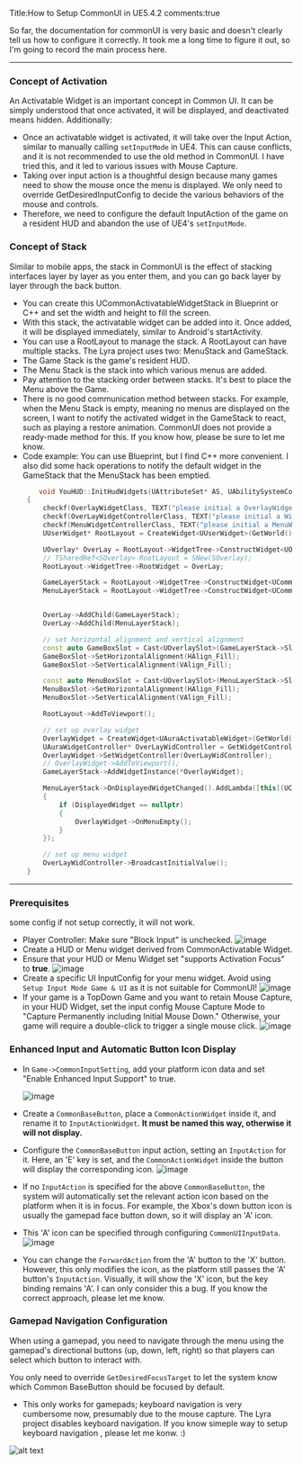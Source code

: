 Title:How to Setup CommonUI in UE5.4.2
comments:true

So far, the documentation for commonUI is very basic and doesn't clearly tell us how to configure it correctly. It took me a long time to figure it out, so I'm going to record the main process here.

---

### Concept of Activation
An Activatable Widget is an important concept in Common UI. It can be simply understood that once activated, it will be displayed, and deactivated means hidden. Additionally:

  - Once an activatable widget is activated, it will take over the Input Action, similar to manually calling `setInputMode` in UE4. This can cause conflicts, and it is not recommended to use the old method in CommonUI. I have tried this, and it led to various issues with Mouse Capture.
  - Taking over input action is a thoughtful design because many games need to show the mouse once the menu is displayed. We only need to override GetDesiredInputConfig to decide the various behaviors of the mouse and controls.
  - Therefore, we need to configure the default InputAction of the game on a resident HUD and abandon the use of UE4's `setInputMode`.

### Concept of Stack
Similar to mobile apps, the stack in CommonUI is the effect of stacking interfaces layer by layer as you enter them, and you can go back layer by layer through the back button.

 - You can create this UCommonActivatableWidgetStack in Blueprint or C++ and set the width and height to fill the screen.
 - With this stack, the activatable widget can be added into it. Once added, it will be displayed immediately, similar to Android's startActivity.
 - You can use a RootLayout to manage the stack. A RootLayout can have multiple stacks. The Lyra project uses two: MenuStack and GameStack.
 - The Game Stack is the game's resident HUD.
 - The Menu Stack is the stack into which various menus are added.
 - Pay attention to the stacking order between stacks. It's best to place the Menu above the Game.
 - There is no good communication method between stacks. For example, when the Menu Stack is empty, meaning no menus are displayed on the screen, I want to notify the activated widget in the GameStack to react, such as playing a restore animation. CommonUI does not provide a ready-made method for this. If you know how, please be sure to let me know.
 - Code example: You can use Blueprint, but I find C++ more convenient. I also did some hack operations to notify the default widget in the GameStack that the MenuStack has been emptied.
   ``` cpp title="YouHUD.cpp"
       void YouHUD::InitHudWidgets(UAttributeSet* AS, UAbilitySystemComponent* ASC, APlayerState* PS, APlayerController* PC)
    {
        checkf(OverlayWidgetClass, TEXT("please initial a OverlayWidgetClass"));
        checkf(OverLayWidgetControllerClass, TEXT("please initial a WidgetControllerClass"));
        checkf(MenuWidgetControllerClass, TEXT("please initial a MenuWidgetControllerClass"));
        UUserWidget* RootLayout = CreateWidget<UUserWidget>(GetWorld(), UCommonUserWidget::StaticClass());

        UOverlay* OverLay = RootLayout->WidgetTree->ConstructWidget<UOverlay>(UOverlay::StaticClass(), TEXT("Overlay"));
        // TSharedRef<SOverlay> RootLayout = SNew(SOverlay);
        RootLayout->WidgetTree->RootWidget = OverLay;

        GameLayerStack = RootLayout->WidgetTree->ConstructWidget<UCommonActivatableWidgetStack>(UCommonActivatableWidgetStack::StaticClass(), TEXT("GameLayerStack"));
        MenuLayerStack = RootLayout->WidgetTree->ConstructWidget<UCommonActivatableWidgetStack>(UCommonActivatableWidgetStack::StaticClass(), TEXT("MenuLayerStack"));


        OverLay->AddChild(GameLayerStack);
        OverLay->AddChild(MenuLayerStack);

        // set horizontal alignment and vertical alignment
        const auto GameBoxSlot = Cast<UOverlaySlot>(GameLayerStack->Slot);
        GameBoxSlot->SetHorizontalAlignment(HAlign_Fill);
        GameBoxSlot->SetVerticalAlignment(VAlign_Fill);

        const auto MenuBoxSlot = Cast<UOverlaySlot>(MenuLayerStack->Slot);
        MenuBoxSlot->SetHorizontalAlignment(HAlign_Fill);
        MenuBoxSlot->SetVerticalAlignment(VAlign_Fill);

        RootLayout->AddToViewport();

        // set up overlay widget
        OverlayWidget = CreateWidget<UAuraActivatableWidget>(GetWorld(), OverlayWidgetClass);
        UAuraWidgetController* OverLayWidController = GetWidgetController<UAuraOverlayWidgetController>(FAuraWidgetControllerParma(AS, ASC, PS, PC));
        OverlayWidget->SetWidgetController(OverLayWidController);
        // OverlayWidget->AddToViewport();
        GameLayerStack->AddWidgetInstance(*OverlayWidget);

        MenuLayerStack->OnDisplayedWidgetChanged().AddLambda([this](UCommonActivatableWidget* DisplayedWidget)
        {
            if (DisplayedWidget == nullptr)
            {
                OverlayWidget->OnMenuEmpty();
            }
        });

        // set up menu widget
        OverLayWidController->BroadcastInitialValue();
    }
   ```
---

### Prerequisites
some config if not setup correctly, it will not work.

- Player Controller: Make sure "Block Input" is unchecked.
![image](<../../assets/images/How to setup CommonUI in UE5.4.2_image.png>)
- Create a HUD or Menu widget derived from CommonActivatable Widget.
- Ensure that your HUD or Menu Widget set "supports Activation Focus" to **true**.
  ![image](<../../assets/images/How to setup CommonUI in UE5.4.2_image-1.png>)
- Create a specific UI InputConfig for your menu widget. Avoid using `Setup Input Mode Game & UI` as it is not suitable for CommonUI!
  ![image](<../../assets/images/How to setup CommonUI in UE5.4.2_image-2.png>)
- If your game is a TopDown Game and you want to retain Mouse Capture, in your HUD Widget, set the input config Mouse Capture Mode to "Capture Permanently including Initial Mouse Down." Otherwise, your game will require a double-click to trigger a single mouse click.
  ![image](<../../assets/images/How to setup CommonUI in UE5.4.2_image-3.png>)


### Enhanced Input and Automatic Button Icon Display

- In `Game->CommonInputSetting`, add your platform icon data and set "Enable Enhanced Input Support" to true.

    ![image](<../../assets/images/How to setup CommonUI in UE5.4.2_image-4.png>)

- Create a `CommonBaseButton`, place a `CommonActionWidget` inside it, and rename it to `InputActionWidget`. **It must be named this way, otherwise it will not display.**

- Configure the `CommonBaseButton` input action, setting an `InputAction` for it. Here, an 'E' key is set, and the `CommonActionWidget` inside the button will display the corresponding icon.
  ![image](<../../assets/images/How to setup CommonUI in UE5.4.2_image-5.png>)

- If no `InputAction` is specified for the above `CommonBaseButton`, the system will automatically set the relevant action icon based on the platform when it is in focus. For example, the Xbox's down button icon is usually the gamepad face button down, so it will display an 'A' icon.
- This 'A' icon can be specified through configuring `CommonUIInputData`.
  ![image](<../../assets/images/How to setup CommonUI in UE5.4.2.zh_image.png>)
- You can change the `ForwardAction` from the 'A' button to the 'X' button. However, this only modifies the icon, as the platform still passes the 'A' button's `InputAction`. Visually, it will show the 'X' icon, but the key binding remains 'A'. I can only consider this a bug. If you know the correct approach, please let me know.

### Gamepad Navigation Configuration
When using a gamepad, you need to navigate through the menu using the gamepad's directional buttons (up, down, left, right) so that players can select which button to interact with. 

You only need to override `GetDesiredFocusTarget` to let the system know which Common BaseButton should be focused by default.

- This only works for gamepads; keyboard navigation is very cumbersome now, presumably due to the mouse capture. The Lyra project disables keyboard navigation. If you know simeple way to setup keyboard navigation , please let me konw. :)

 ![alt text](<../../assets/images/How to setup CommonUI in UE5.4.2.zh_image-1.png>)
